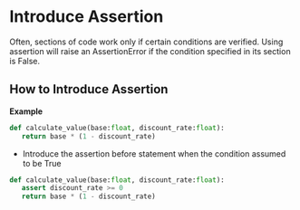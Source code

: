 # Introduce Assertion
Often, sections of code work only if certain conditions are verified.
Using assertion will raise an AssertionError if the condition specified in its section is False.

## How to Introduce Assertion
 **Example**
 ```python
 def calculate_value(base:float, discount_rate:float):
    return base * (1 - discount_rate)  
 ```
 
 * Introduce the assertion before statement when the condition assumed to be True
 ```python
 def calculate_value(base:float, discount_rate:float):
    assert discount_rate >= 0
    return base * (1 - discount_rate)  
 ```
 